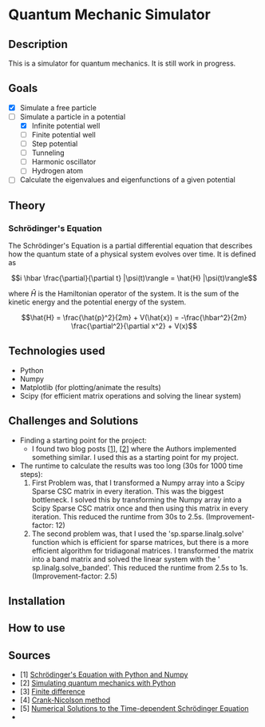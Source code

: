 # Quantum Mechanic Simulator

## Description

This is a simulator for quantum mechanics.
It is still work in progress.

## Goals

- [x] Simulate a free particle
- [ ] Simulate a particle in a potential
    - [x] Infinite potential well
    - [ ] Finite potential well
    - [ ] Step potential
    - [ ] Tunneling
    - [ ] Harmonic oscillator
    - [ ] Hydrogen atom
- [ ] Calculate the eigenvalues and eigenfunctions of a given potential

## Theory

### Schrödinger's Equation

The Schrödinger's Equation is a partial differential equation that describes
how the quantum state of a physical system evolves over time.
It is defined as

````math
i \hbar \frac{\partial}{\partial t} |\psi(t)\rangle = \hat{H} |\psi(t)\rangle
````

where $\hat{H}$ is the Hamiltonian operator of the system. It is the sum of the
kinetic energy and the potential energy of the system.

````math
\hat{H} = \frac{\hat{p}^2}{2m} + V(\hat{x}) = -\frac{\hbar^2}{2m} \frac{\partial^2}{\partial x^2} + V(x)
````

## Technologies used

- Python
- Numpy
- Matplotlib (for plotting/animate the results)
- Scipy (for efficient matrix operations and solving the linear system)

## Challenges and Solutions

- Finding a starting point for the project:
    - I found two blog posts [[1](#sources)], [[2](#sources)] where the Authors
      implemented something similar. I used this as a starting point for my
      project.
- The runtime to calculate the results was too long (30s for 1000 time steps):
    1. First Problem was, that I transformed a Numpy array into a Scipy Sparse
       CSC matrix in every iteration. This was the biggest bottleneck. I
       solved this by transforming the Numpy array into a Scipy Sparse CSC
       matrix once and then using this matrix in every iteration.
       This reduced the runtime from 30s to 2.5s. (Improvement-factor: 12)
    2. The second problem was, that I used the 'sp.sparse.linalg.solve' function
       which is efficient for sparse matrices, but there is a more efficient
       algorithm for tridiagonal matrices. I transformed the matrix into a
       band matrix and solved the linear system with the '
       sp.linalg.solve_banded'.
       This reduced the runtime from 2.5s to 1s. (Improvement-factor: 2.5)

## Installation

## How to use

## Sources

- [1] [Schrödinger's Equation with Python and Numpy](https://maxtyler.net/blog/one-dim-quantum-mechanics)
- [2] [Simulating quantum mechanics with Python](https://ben.land/post/2022/03/09/quantum-mechanics-simulation/)
- [3] [Finite difference](https://en.wikipedia.org/wiki/Finite_difference)
- [4] [Crank-Nicolson method](https://en.wikipedia.org/wiki/Crank%E2%80%93Nicolson_method)
- [5] [Numerical Solutions to the Time-dependent Schrödinger Equation](http://staff.ustc.edu.cn/~zqj/posts/Numerical_TDSE/)
- 